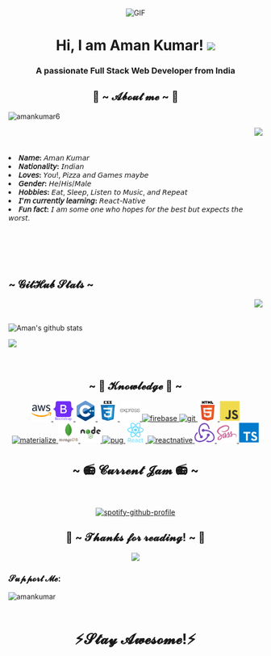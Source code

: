 <div align="center">
<img align="center" alt="GIF" height="250px" src="https://media.giphy.com/media/du3J3cXyzhj75IOgvA/giphy.gif" />

# Hi, I am Aman Kumar! <img src="https://media.giphy.com/media/mGcNjsfWAjY5AEZNw6/giphy.gif" width="50">

</div>

<h3 align="center">A passionate Full Stack Web Developer from India</h3>

<div>
    <h2 align="center"> 🦊 ~ 𝓐𝓫𝓸𝓾𝓽 𝓶𝓮 ~ 🦊 </h2>
    <p align="left"> <img src="https://komarev.com/ghpvc/?username=amankumar6&label=Profile%20views&color=0e75b6&style=flat" alt="amankumar6" /> </p>
    <img src="https://media.giphy.com/media/SWoSkN6DxTszqIKEqv/giphy.gif" align="right">
    <br><br><br>
    <li>
        <b>𝘕𝘢𝘮𝘦:</b> 𝘈𝘮𝘢𝘯 𝘒𝘶𝘮𝘢𝘳
    </li>
    <li>
        <b>𝘕𝘢𝘵𝘪𝘰𝘯𝘢𝘭𝘪𝘵𝘺:</b> 𝘐𝘯𝘥𝘪𝘢𝘯
    </li>
    <li>
        <b>𝘓𝘰𝘷𝘦𝘴:</b> 𝘠𝘰𝘶!, 𝘗𝘪𝘻𝘻𝘢 𝘢𝘯𝘥 𝘎𝘢𝘮𝘦𝘴 𝘮𝘢𝘺𝘣𝘦
    </li>
    <li>
        <b>𝘎𝘦𝘯𝘥𝘦𝘳:</b> 𝘏𝘦/𝘏𝘪𝘴/𝘔𝘢𝘭𝘦
    </li>
    <li>
        <b>𝘏𝘰𝘣𝘣𝘪𝘦𝘴:</b> 𝘌𝘢𝘵, 𝘚𝘭𝘦𝘦𝘱, 𝘓𝘪𝘴𝘵𝘦𝘯 𝘵𝘰 𝘔𝘶𝘴𝘪𝘤, 𝘢𝘯𝘥 𝘙𝘦𝘱𝘦𝘢𝘵
    </li>
    <li>
        <b>𝘐’𝘮 𝘤𝘶𝘳𝘳𝘦𝘯𝘵𝘭𝘺 𝘭𝘦𝘢𝘳𝘯𝘪𝘯𝘨:</b> 𝘙𝘦𝘢𝘤𝘵-𝘕𝘢𝘵𝘪𝘷𝘦
    </li>
    <li>
        <b>𝘍𝘶𝘯 𝘧𝘢𝘤𝘵:</b> 𝘐 𝘢𝘮 𝘴𝘰𝘮𝘦 𝘰𝘯𝘦 𝘸𝘩𝘰 𝘩𝘰𝘱𝘦𝘴 𝘧𝘰𝘳 𝘵𝘩𝘦 𝘣𝘦𝘴𝘵 𝘣𝘶𝘵 𝘦𝘹𝘱𝘦𝘤𝘵𝘴 𝘵𝘩𝘦 𝘸𝘰𝘳𝘴𝘵.
    </li>
    <br>
</div>

<br><br><br>

<h2> ~ 𝓖𝓲𝓽𝓗𝓾𝓫 𝓢𝓽𝓪𝓽𝓼 ~ </h2>

<div>
<img src="https://i.pinimg.com/originals/b8/38/ed/b838ed9eead6ce4b448bc020883ec881.gif" align="right">
<br><br>
<p>
 
![Aman's github stats](https://bad-apple-github-readme.vercel.app/api?show_bg=1&username=amankumar6)

<a href="https://github.com/amankumar6/github-readme-stats"> 
    <img  src="https://github-readme-stats.vercel.app/api/top-langs/?username=amankumar6&layout=compact"/>
</a>
</p>
<br>
</div>

<h2 align="center"> ~ 📇 𝓚𝓷𝓸𝔀𝓵𝓮𝓭𝓰𝓮 📇 ~ </h2>
<p align="center"> 
<a href="https://aws.amazon.com" target="_blank"> <img src="https://raw.githubusercontent.com/devicons/devicon/master/icons/amazonwebservices/amazonwebservices-original-wordmark.svg" alt="aws" width="40" height="40"/> </a> <a href="https://getbootstrap.com" target="_blank"> <img src="https://raw.githubusercontent.com/devicons/devicon/master/icons/bootstrap/bootstrap-plain-wordmark.svg" alt="bootstrap" width="40" height="40"/> </a> <a href="https://www.w3schools.com/cpp/" target="_blank"> <img src="https://raw.githubusercontent.com/devicons/devicon/master/icons/cplusplus/cplusplus-original.svg" alt="cplusplus" width="40" height="40"/> </a> <a href="https://www.w3schools.com/css/" target="_blank"> <img src="https://raw.githubusercontent.com/devicons/devicon/master/icons/css3/css3-original-wordmark.svg" alt="css3" width="40" height="40"/> </a> <a href="https://expressjs.com" target="_blank"> <img src="https://raw.githubusercontent.com/devicons/devicon/master/icons/express/express-original-wordmark.svg" alt="express" width="40" height="40"/> </a> <a href="https://firebase.google.com/" target="_blank"> <img src="https://www.vectorlogo.zone/logos/firebase/firebase-icon.svg" alt="firebase" width="40" height="40"/> </a> <a href="https://git-scm.com/" target="_blank"> <img src="https://www.vectorlogo.zone/logos/git-scm/git-scm-icon.svg" alt="git" width="40" height="40"/> </a> <a href="https://www.w3.org/html/" target="_blank"> <img src="https://raw.githubusercontent.com/devicons/devicon/master/icons/html5/html5-original-wordmark.svg" alt="html5" width="40" height="40"/> </a> <a href="https://developer.mozilla.org/en-US/docs/Web/JavaScript" target="_blank"> <img src="https://raw.githubusercontent.com/devicons/devicon/master/icons/javascript/javascript-original.svg" alt="javascript" width="40" height="40"/> </a> <a href="https://materializecss.com/" target="_blank"> <img src="https://raw.githubusercontent.com/prplx/svg-logos/5585531d45d294869c4eaab4d7cf2e9c167710a9/svg/materialize.svg" alt="materialize" width="40" height="40"/> </a> <a href="https://www.mongodb.com/" target="_blank"> <img src="https://raw.githubusercontent.com/devicons/devicon/master/icons/mongodb/mongodb-original-wordmark.svg" alt="mongodb" width="40" height="40"/> </a> <a href="https://nodejs.org" target="_blank"> <img src="https://raw.githubusercontent.com/devicons/devicon/master/icons/nodejs/nodejs-original-wordmark.svg" alt="nodejs" width="40" height="40"/> </a> <a href="https://pugjs.org" target="_blank"> <img src="https://cdn.worldvectorlogo.com/logos/pug.svg" alt="pug" width="40" height="40"/> </a> <a href="https://reactjs.org/" target="_blank"> <img src="https://raw.githubusercontent.com/devicons/devicon/master/icons/react/react-original-wordmark.svg" alt="react" width="40" height="40"/> </a> <a href="https://reactnative.dev/" target="_blank"> <img src="https://reactnative.dev/img/header_logo.svg" alt="reactnative" width="40" height="40"/> </a> <a href="https://redux.js.org" target="_blank"> <img src="https://raw.githubusercontent.com/devicons/devicon/master/icons/redux/redux-original.svg" alt="redux" width="40" height="40"/> </a> <a href="https://sass-lang.com" target="_blank"> <img src="https://raw.githubusercontent.com/devicons/devicon/master/icons/sass/sass-original.svg" alt="sass" width="40" height="40"/> </a> <a href="https://www.typescriptlang.org/" target="_blank"> <img src="https://raw.githubusercontent.com/devicons/devicon/master/icons/typescript/typescript-original.svg" alt="typescript" width="40" height="40"/> </a>
</p>
<!--
<h2 align="center"> 📝 ~ 𝓒𝓸𝓷𝓽𝓪𝓬𝓽 𝓶𝓮 ~ 📝 </h2>
<p align="left">
    If you want to reach out to me about anything, be it some doubt or just to hangout and talk or want to game together just ping me.
</p>
<p align="right">
    <a href="mailto:amamkumar786dpsdh@gmail.com"><img width="70px" src="https://img.icons8.com/color/96/000000/gmail.png" alt="email"/></a>
    <a href="https://www.facebook.com/amankumar062"><img width="70px" src="https://img.icons8.com/color/96/000000/facebook.png" alt="facebook"/></a>
    <a href="https://twitter.com/amankumar062"><img width="70px" src="https://img.icons8.com/color/96/000000/twitter-squared.png" alt="twitter"/></a>
    <a href="https://https://www.youtube.com/channel/UCOcZ_NXVu1p7m_sW0RO4_VA"><img width="70px" src="https://img.icons8.com/color/96/000000/youtube.png" alt="youtube"/></a>
    <a href="https://www.reddit.com/user/aman_kumar_0017"><img width="70px" src="https://img.icons8.com/color/96/000000/reddit.png" alt="reddit"/></a>
    <a href="https://www.instagram.com/amankumar062"><img width="70px" src="https://img.icons8.com/color/96/000000/instagram-new.png" alt="instagram"/></a>
    <a href="https://www.twitch.tv/w1z4rd06"><img width="70px" src="https://img.icons8.com/color/96/000000/twitch--v2.png" alt="twitch"/></a>
    <a href="https://www.pinterest.com/amankumar062/"><img width="70px" src="https://img.icons8.com/color/96/000000/pinterest--v1.png" alt="pinterest"/></a>
    <a href="https://soundcloud.com/amankumar062"><img width="70px" src="https://img.icons8.com/color/96/000000/soundcloud.png" alt="soundcloud"/></a>
    <a href="https://www.linkedin.com/in/amankumar6"><img width="70px" src="https://img.icons8.com/color/96/000000/linkedin.png" alt="linkedin"/></a>
    <a href="https://medium.com/@amankumar06"><img width="70px" src="https://img.icons8.com/color/96/000000/medium-logo.png" alt="medium"/></a>
    <a href="https://steamcommunity.com/id/arreyouwinningson"><img width="70px" src="https://img.icons8.com/fluent/96/000000/steam.png" alt="steam"/></a>
    <a href="https://open.spotify.com/user/412h6kwehmtse5aj1k92hv61f?si=l4ShY3ruQSSWZ0U0ZKa11w"><img width="70px" src="https://img.icons8.com/color/96/000000/spotify--v1.png" alt="spotify"/></a>
    <a href="https://stackoverflow.com/users/13969650/aman-kumar"><img width="70px" src="https://img.icons8.com/color/96/000000/stackoverflow.png" alt="stackoverflow"/></a>
    <a href="https://discord.gg/TcfBchhtfU"><img width="70px" src="https://img.icons8.com/color/96/000000/discord-logo.png" alt="discord"/></a>
</p>
-->
<div>
<h2 align="center" style="font-size: 24px">~ 📻 𝓒𝓾𝓻𝓻𝓮𝓷𝓽 𝓙𝓪𝓶 📻 ~</h2>
<br>
<div align="center">
    
[![spotify-github-profile](https://spotify-github-profile.vercel.app/api/view?uid=412h6kwehmtse5aj1k92hv61f&redirect&cover_image=true&theme=compact)](https://spotify-github-profile.vercel.app/api/view?uid=412h6kwehmtse5aj1k92hv61f&redirect&redirect=true)

</div>

<h2 align="center">💖 ~ 𝓣𝓱𝓪𝓷𝓴𝓼 𝓯𝓸𝓻 𝓻𝓮𝓪𝓭𝓲𝓷𝓰! ~ 💖</h2>
<div align="center">
<img src="https://thumbs.gfycat.com/ElderlyNiceIsopod-size_restricted.gif">
</div>

<h3 align="left">𝓢𝓾𝓹𝓹𝓸𝓻𝓽 𝓜𝓮:</h3>
<p><a href="https://www.buymeacoffee.com/amankumar"> <img align="left" src="https://cdn.buymeacoffee.com/buttons/v2/default-yellow.png" height="50" width="210" alt="amankumar" /></a></p><br><br>

<h1 align='center'>⚡️𝓢𝓽𝓪𝔂 𝓐𝔀𝓮𝓼𝓸𝓶𝓮!⚡️</h1>


